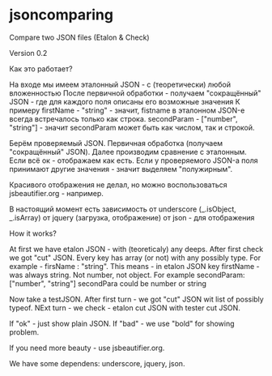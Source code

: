 jsoncomparing
=============

Compare two JSON files (Etalon & Check)

Version 0.2

Как это работает?

На входе мы имеем эталонный JSON - с (теоретически) любой вложенностью
После первичной обработки - получаем "сокращённый" JSON - где для каждого поля описаны его возможные значения
К примеру firstName - "string" - значит, fistname в эталонном JSON-е всегда встречалось только как строка.
secondParam - ["number", "string"] - значит secondParam может быть как числом, так и строкой.

Берём проверяемый JSON. Первичная обработка (получаем "сокращённый" JSON). Далее производим сравнение с эталонным.
Если всё ок - отображаем как есть.
Если у проверяемого JSON-а поля принимают другие значения - значит выделяем "полужирным".

Красивого отображения не делал, но можно воспользоваться jsbeautifier.org - например.

В настоящий момент есть зависимость от underscore (_.isObject, _.isArray)
от jquery (загрузка, отображение)
от json - для отображения

How it works?

At first we have etalon JSON - with (teoreticaly) any deeps.
After first check we got "cut" JSON. Every key has array (or not) with any possibly type.
For example - firsName : "string". This means - in etalon JSON key firstName - was always string. Not number, not object.
For example secondParam: ["number", "string"] secondPara could be number or string

Now take a testJSON. After first turn - we got "cut" JSON wit list of possibly typeof.
NExt turn - we check - etalon cut JSON with tester cut JSON.

If "ok" - just show plain JSON.
If "bad" - we use "bold" for showing problem.

If you need more beauty - use jsbeautifier.org.

We have some dependens: underscore, jquery, json.
